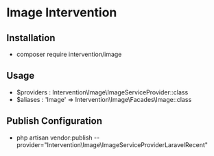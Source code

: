 # Image Intervention
## Installation

- composer require intervention/image

## Usage
- $providers    : Intervention\Image\ImageServiceProvider::class
- $aliases      : 'Image' => Intervention\Image\Facades\Image::class

## Publish Configuration 
- php artisan vendor:publish --provider="Intervention\Image\ImageServiceProviderLaravelRecent"



